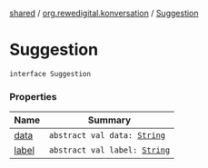 [shared](../../index.md) / [org.rewedigital.konversation](../index.md) / [Suggestion](./index.md)

# Suggestion

`interface Suggestion`

### Properties

| Name | Summary |
|---|---|
| [data](data.md) | `abstract val data: `[`String`](https://kotlinlang.org/api/latest/jvm/stdlib/kotlin/-string/index.html) |
| [label](label.md) | `abstract val label: `[`String`](https://kotlinlang.org/api/latest/jvm/stdlib/kotlin/-string/index.html) |
